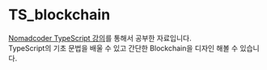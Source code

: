# TS_blockchain
<a href="https://nomadcoders.co/typescript-for-beginners/lobby">Nomadcoder TypeScript 강의</a>를 통해서 공부한 자료입니다.<br />
TypeScript의 기초 문법을 배울 수 있고 간단한 Blockchain을 디자인 해볼 수 있습니다.
